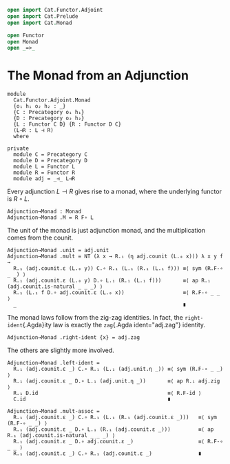 ```agda
open import Cat.Functor.Adjoint
open import Cat.Prelude
open import Cat.Monad

open Functor
open Monad
open _=>_
```

# The Monad from an Adjunction

```
module
  Cat.Functor.Adjoint.Monad
  {o₁ h₁ o₂ h₂ : _}
  {C : Precategory o₁ h₁}
  {D : Precategory o₂ h₂}
  {L : Functor C D} {R : Functor D C}
  (L⊣R : L ⊣ R)
  where

private
  module C = Precategory C
  module D = Precategory D
  module L = Functor L
  module R = Functor R
  module adj = _⊣_ L⊣R
```

Every adjunction $L \dashv R$ gives rise to a monad, where the
underlying functor is $R \circ L$.

```
Adjunction→Monad : Monad
Adjunction→Monad .M = R F∘ L
```

The unit of the monad is just adjunction monad, and the multiplication
comes from the counit.

```
Adjunction→Monad .unit = adj.unit
Adjunction→Monad .mult = NT (λ x → R.₁ (η adj.counit (L.₀ x))) λ x y f →
  R.₁ (adj.counit.ε (L.₀ y)) C.∘ R.₁ (L.₁ (R.₁ (L.₁ f))) ≡⟨ sym (R.F-∘ _ _) ⟩
  R.₁ (adj.counit.ε (L.₀ y) D.∘ L.₁ (R.₁ (L.₁ f)))       ≡⟨ ap R.₁ (adj.counit.is-natural _ _ _) ⟩
  R.₁ (L.₁ f D.∘ adj.counit.ε (L.₀ x))                   ≡⟨ R.F-∘ _ _ ⟩
  _                                                      ∎
```

The monad laws follow from the zig-zag identities. In fact, the
`right-ident`{.Agda}ity law is exactly the `zag`{.Agda ident="adj.zag"}
identity.

```
Adjunction→Monad .right-ident {x} = adj.zag
```

The others are slightly more involved.

```
Adjunction→Monad .left-ident =
  R.₁ (adj.counit.ε _) C.∘ R.₁ (L.₁ (adj.unit.η _)) ≡⟨ sym (R.F-∘ _ _) ⟩
  R.₁ (adj.counit.ε _ D.∘ L.₁ (adj.unit.η _))       ≡⟨ ap R.₁ adj.zig ⟩
  R.₁ D.id                                          ≡⟨ R.F-id ⟩
  C.id                                              ∎

Adjunction→Monad .mult-assoc =
  R.₁ (adj.counit.ε _) C.∘ R.₁ (L.₁ (R.₁ (adj.counit.ε _)))   ≡⟨ sym (R.F-∘ _ _) ⟩
  R.₁ (adj.counit.ε _ D.∘ L.₁ (R.₁ (adj.counit.ε _)))         ≡⟨ ap R.₁ (adj.counit.is-natural _ _ _) ⟩
  R.₁ (adj.counit.ε _ D.∘ adj.counit.ε _)                     ≡⟨ R.F-∘ _ _ ⟩
  R.₁ (adj.counit.ε _) C.∘ R.₁ (adj.counit.ε _)               ∎
```
